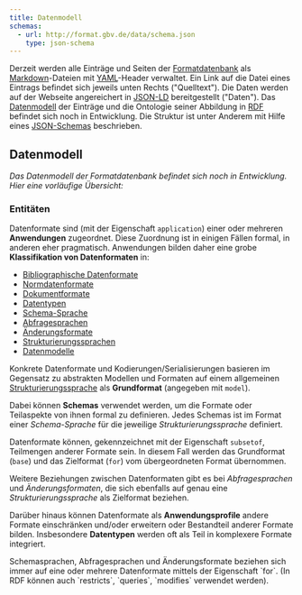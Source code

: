 ```yaml
---
title: Datenmodell
schemas:
  - url: http://format.gbv.de/data/schema.json
    type: json-schema
---
```


Derzeit werden alle Einträge und Seiten der [Formatdatenbank](../about) als
[Markdown](../markdown)-Dateien mit [YAML](../yaml)-Header verwaltet. Ein Link
auf die Datei eines Eintrags befindet sich jeweils unten Rechts ("Quelltext").
Die Daten werden auf der Webseite angereichert in [JSON-LD](../rdf/json-ld)
bereitgestellt ("Daten").  Das [Datenmodell](../model) der Einträge und die
Ontologie seiner Abbildung in [RDF](../rdf) befindet sich noch in Entwicklung.
Die Struktur ist unter Anderem mit Hilfe eines
[JSON-Schemas](../data/schema.json) beschrieben.

## Datenmodell

*Das Datenmodell der Formatdatenbank befindet sich noch in Entwicklung. Hier eine vorläufige Übersicht:*

### Entitäten

Datenformate sind (mit der Eigenschaft `application`) einer oder mehreren **Anwendungen** zugeordnet. Diese Zuordnung ist in einigen Fällen formal, in anderen eher pragmatisch. Anwendungen bilden daher eine grobe **Klassifikation von Datenformaten** in:

- [Bibliographische Datenformate](../application/bibliographic)
- [Normdatenformate](../application/authority)
- [Dokumentformate](../application/documents)
- [Datentypen](../application/datatype)
- [Schema-Sprache](../schema/language)
- [Abfragesprachen](../application/query)
- [Änderungsformate](../application/patch)
- [Strukturierungssprachen](../structure)
- [Datenmodelle](../model)

<!-- model -->

<!--
Darüber hinaus lassen sich **konkrete Datenformate** und **abstrakte [Datenmodelle](../model)** unterscheiden.

Einige konkreten Datenformate haben / sind? Kodierungen

mit verschiedenen möglichen **[Kodierungen](../code)** unterscheiden. Die Kodierungen eines Modells sind zwar eigene Datenformate, lassen sich aber als unterschiedliche Serialisierungen des gleichen Datenmodells auf einer höheren Abstraktionsebene auch als ein Datenformat auffassen.

Vielen Datenformate beinhalten ihr eigenes Modell (Bspw. JSON) statt verschiedener Serialisierungen.
-->

<!-- base, for, schemas, element -->

Konkrete Datenformate und Kodierungen/Serialisierungen basieren im Gegensatz zu
abstrakten Modellen und Formaten auf einem allgemeinen
[Strukturierungssprache](../structure) als **Grundformat** (angegeben mit `model`). 

<!--
Hat ein Format mehrere Grundformate (Beispiel [HTML](../html)) oder ist das Grundformat selber ein [Datenmodell](../model), so ist auch das Format abstrakt.
-->

Dabei können **Schemas** verwendet werden, um die Formate oder Teilaspekte von ihnen formal zu definieren. Jedes Schemas ist im Format einer *Schema-Sprache* für die jeweilige *Strukturierungssprache* definiert.

<!--
### Beispiele

- [CSL-JSON](../csl-json) basiert auf dem Grundformat [JSON](../json).
- [Reguläre Ausdrücke](../schema/regex) basieren auf dem abstrakten Grundformat [Zeichenkette](../chars).
- ...
-->

Datenformate können, gekennzeichnet mit der Eigenschaft `subsetof`, Teilmengen anderer Formate sein. In diesem Fall werden das Grundformat (`base`) und das Zielformat (`for`) vom übergeordneten Format übernommen.

<!-- for, profiles -->

Weitere Beziehungen zwischen Datenformaten gibt es bei *Abfragesprachen* und *Änderungsformaten*, die sich ebenfalls auf genau eine *Strukturierungssprache* als Zielformat beziehen.

<!-- element -->

Darüber hinaus können Datenformate als **Anwendungsprofile** andere Formate einschränken und/oder erweitern oder Bestandteil anderer Formate bilden. Insbesondere **Datentypen** werden oft als Teil in komplexere Formate integriert.

<note>
Schemasprachen, Abfragesprachen und Änderungsformate beziehen sich immer auf eine oder mehrere Datenformate mittels der Eigenschaft `for`.
(In RDF können auch `restricts`, `queries`, `modifies` verwendet werden).
</note>

<!--

*Die Beziehung zwischen diesen Entitäten lässt sich vorläufig so beschreiben:*

* Jedes digitale Dokument ist in einem Datenformat ausgedrückt
  \(z.B. ein einfacher Text in [UTF-8](../utf-8))

* Jedes Datenformat kodiert ein Datenmodell (z.B. kodiert [UTF-8](../utf-8)
  das Datenmodell von [Unicode](../unicode)

* Viele Datenmodelle kodieren ebenfalls andere Datenmodelle
  \(z.B. kodiert das Unicode-Modell abstrakte Schriftzeichen).

* Viele Datenformate sind durch Standards beschrieben. Im Idealfall gehören
  dazu Schemas

* Alle Schemas sind selbst wiederum digitale Dokumente
-->

<!--

~~~
{ ?schema data:for ?base ; data:describes ?format } 
=> { ?format data:base ?base }
~~~

-->
